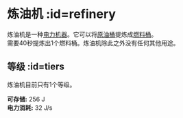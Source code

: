 # 炼油机 :id=refinery

炼油机是一种[电力机器](/Electric-Machines#machines)。它可以将[原油桶](/Bucket-of-Oil)提炼成[燃料桶](/Bucket-of-Fuel)。  
需要40秒提炼出1个燃料桶。炼油机除此之外没有任何其他用途。

## 等级 :id=tiers

炼油机目前只有1个等级。

**可存储:** 256 J  
**电力消耗:** 32 J/s  
